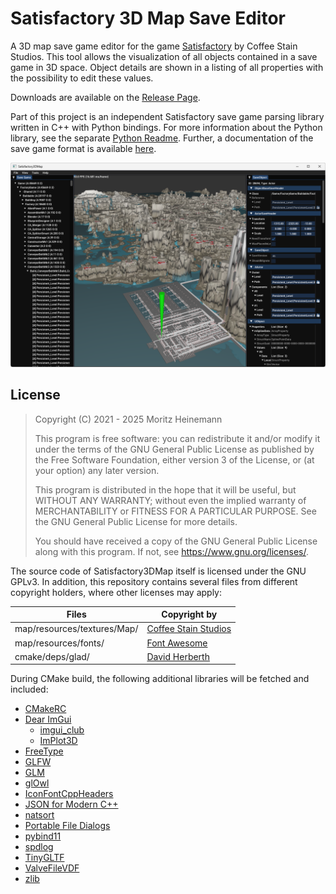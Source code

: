 # Satisfactory 3D Map Save Editor

A 3D map save game editor for the game [Satisfactory](https://www.satisfactorygame.com/) by Coffee Stain Studios.
This tool allows the visualization of all objects contained in a save game in 3D space.
Object details are shown in a listing of all properties with the possibility to edit these values.

Downloads are available on the [Release Page](https://github.com/moritz-h/satisfactory-3d-map/releases).

Part of this project is an independent Satisfactory save game parsing library written in C++ with Python bindings.
For more information about the Python library, see the separate [Python Readme](libsavepy/README.md).
Further, a documentation of the save game format is available [here](docs/SATISFACTORY_SAVE.md).

![Satisfactory 3D Map Screenshot](docs/img/screenshot.png)

## License

> Copyright (C) 2021 - 2025  Moritz Heinemann
>
> This program is free software: you can redistribute it and/or modify
> it under the terms of the GNU General Public License as published by
> the Free Software Foundation, either version 3 of the License, or
> (at your option) any later version.
>
> This program is distributed in the hope that it will be useful,
> but WITHOUT ANY WARRANTY; without even the implied warranty of
> MERCHANTABILITY or FITNESS FOR A PARTICULAR PURPOSE.  See the
> GNU General Public License for more details.
>
> You should have received a copy of the GNU General Public License
> along with this program.  If not, see <https://www.gnu.org/licenses/>.

The source code of Satisfactory3DMap itself is licensed under the GNU GPLv3.
In addition, this repository contains several files from different copyright holders, where other licenses may apply:

| Files                       | Copyright by                                               |
|-----------------------------|------------------------------------------------------------|
| map/resources/textures/Map/ | [Coffee Stain Studios](https://www.coffeestainstudios.com) |
| map/resources/fonts/        | [Font Awesome](https://fontawesome.com/)                   |
| cmake/deps/glad/            | [David Herberth](https://github.com/Dav1dde/glad)          |

During CMake build, the following additional libraries will be fetched and included:

- [CMakeRC](https://github.com/vector-of-bool/cmrc.git)
- [Dear ImGui](https://github.com/ocornut/imgui.git)
  - [imgui_club](https://github.com/ocornut/imgui_club.git)
  - [ImPlot3D](https://github.com/brenocq/implot3d.git)
- [FreeType](https://github.com/freetype/freetype.git)
- [GLFW](https://github.com/glfw/glfw.git)
- [GLM](https://github.com/g-truc/glm.git)
- [glOwl](https://github.com/invor/glowl.git)
- [IconFontCppHeaders](https://github.com/juliettef/IconFontCppHeaders.git)
- [JSON for Modern C++](https://github.com/nlohmann/json.git)
- [natsort](https://github.com/sourcefrog/natsort.git)
- [Portable File Dialogs](https://github.com/samhocevar/portable-file-dialogs.git)
- [pybind11](https://github.com/pybind/pybind11.git)
- [spdlog](https://github.com/gabime/spdlog.git)
- [TinyGLTF](https://github.com/syoyo/tinygltf.git)
- [ValveFileVDF](https://github.com/TinyTinni/ValveFileVDF.git)
- [zlib](https://github.com/madler/zlib.git)
